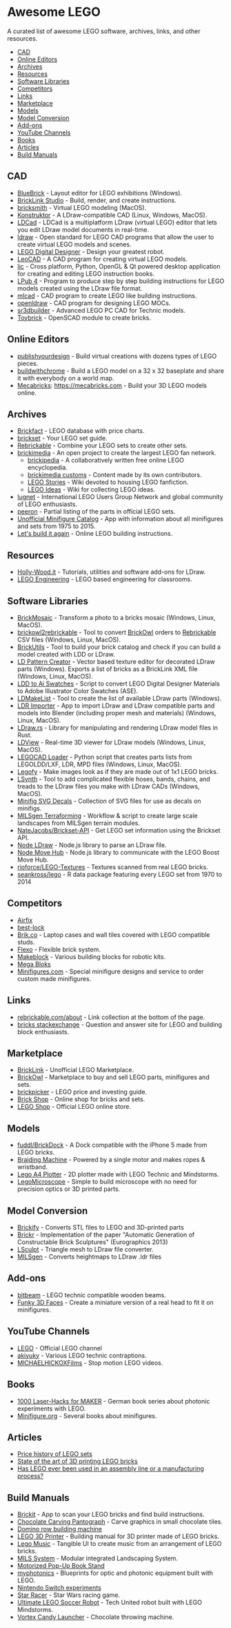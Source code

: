 # Awesome LEGO

A curated list of awesome LEGO software, archives, links, and other resources.

<!-- toc -->

- [CAD](#cad)
- [Online Editors](#online-editors)
- [Archives](#archives)
- [Resources](#resources)
- [Software Libraries](#software-libraries)
- [Competitors](#competitors)
- [Links](#links)
- [Marketplace](#marketplace)
- [Models](#models)
- [Model Conversion](#model-conversion)
- [Add-ons](#add-ons)
- [YouTube Channels](#youtube-channels)
- [Books](#books)
- [Articles](#articles)
- [Build Manuals](#build-manuals)

<!-- tocstop -->

## CAD

- [BlueBrick] - Layout editor for LEGO exhibitions (Windows).
- [BrickLink Studio] - Build, render, and create instructions.
- [bricksmith] - Virtual LEGO modeling (MacOS).
- [Konstruktor] - A LDraw-compatible CAD (Linux, Windows, MacOS).
- [LDCad] - LDCad is a multiplatform LDraw (virtual LEGO) editor
    that lets you edit LDraw model documents in real-time.
- [ldraw] - Open standard for LEGO CAD programs
    that allow the user to create virtual LEGO models and scenes.
- [LEGO Digital Designer] - Design your greatest robot.
- [LeoCAD] - A CAD program for creating virtual LEGO models.
- [lic] - Cross platform, Python, OpenGL & Qt powered desktop application
    for creating and editing LEGO instruction books.
- [LPub 4] - Program to produce step by step building instructions
    for LEGO models created using the LDraw file format.
- [mlcad] - CAD program to create LEGO like building instructions.
- [openldraw] - CAD program for designing LEGO MOCs.
- [sr3dbuilder] - Advanced LEGO PC CAD for Technic models.
- [Toybrick] - OpenSCAD module to create bricks.

[BlueBrick]: https://bluebrick.lswproject.com
[BrickLink Studio]: https://www.bricklink.com/v3/studio/download.page
[bricksmith]: https://bricksmith.sourceforge.net
[Konstruktor]: https://github.com/segfault87/Konstruktor
[LDCad]: https://www.melkert.net/LDCad
[ldraw]: https://ldraw.org
[LEGO Digital Designer]: https://ldd.lego.com/de-de
[LeoCAD]: https://leocad.org
[lic]: https://code.google.com/p/lic
[LPub 4]: https://lpub4.sourceforge.net
[mlcad]: https://mlcad.lm-software.com
[openldraw]: https://github.com/HazenBabcock/openldraw
[sr3dbuilder]: https://sr3dbuilder.altervista.org
[Toybrick]: https://github.com/joewalnes/toybrick


## Online Editors

- [publishyourdesign] - Build virtual creations with dozens types of LEGO pieces.
- [buildwithchrome] - Build a LEGO model on a 32 x 32 baseplate
    and share it with everybody on a world map.
- [Mecabricks]: https://mecabricks.com - Build your 3D LEGO models online.

[publishyourdesign]: https://publishyourdesign.com/design
[buildwithchrome]: https://www.buildwithchrome.com
[Mecabricks]: https://mecabricks.com


## Archives

- [Brickfact] - LEGO database with price charts.
- [brickset] - Your LEGO set guide.
- [Rebrickable] - Combine your LEGO sets to create other sets.
- [brickimedia] - An open project to create the largest LEGO fan network.
	- [brickipedia] -  A collaboratively written free online LEGO encyclopedia.
	- [brickimedia customs] - Content made by its own contributors.
	- [LEGO Stories] - Wiki devoted to housing LEGO fanfiction.
	- [LEGO Ideas] - Wiki for collecting LEGO ideas.
- [lugnet] - International LEGO Users Group Network
    and global community of LEGO enthusiasts.
- [peeron] - Partial listing of the parts in official LEGO sets.
- [Unofficial Minifigure Catalog] - App with information about all minifigures
    and sets from 1975 to 2015.
- [Let's build it again] - Online LEGO building instructions.

[Brickfact]: https://brickfact.com
[brickset]: https://brickset.com
[Rebrickable]: https://rebrickable.com
[brickimedia]: https://brickimedia.org
[brickipedia]: https://en.brickimedia.orgb
[brickimedia customs]: https://customs.brickimedia.org
[LEGO Stories]: https://stories.brickimedia.org
[LEGO Ideas]: https://ideas.brickimedia.org
[lugnet]: https://lugnet.com
[peeron]: https://peeron.com
[Unofficial Minifigure Catalog]: https://www.minifigure.org/application/
[Let's build it again]: https://letsbuilditagain.com


## Resources

- [Holly-Wood.it] - Tutorials, utilities and software add-ons for LDraw.
- [LEGO Engineering] - LEGO based engineering for classrooms.

[Holly-Wood.it]: https://holly-wood.it
[LEGO Engineering]: https://www.legoengineering.com


## Software Libraries

- [BrickMosaic] - Transform a photo to a bricks mosaic (Windows, Linux, MacOS).
- [brickowl2rebrickable] - Tool to convert [BrickOwl] orders to
    [Rebrickable] CSV files (Windows, Linux, MacOS).
- [BrickUtils] - Tool to build your brick catalog and check if you can build
    a model created with LDD or LDraw.
- [LD Pattern Creator] - Vector based texture editor for
    decorated LDraw parts (Windows).
    Exports a list of bricks as a BrickLink XML file (Windows, Linux, MacOS).
- [LDD to Ai Swatches] - Script to convert LEGO Digital Designer Materials
    to Adobe Illustrator Color Swatches (ASE).
- [LDMakeList] - Tool to create the list of available LDraw parts (Windows).
- [LDR Importer] - App to import LDraw and LDraw compatible parts and models
    into Blender (including proper mesh and materials) (Windows, Linux, MacOS).
- [LDraw.rs] - Library for manipulating and rendering LDraw model files in Rust.
- [LDView] - Real-time 3D viewer for LDraw models (Windows, Linux, MacOS).
- [LEGOCAD Loader] - Python script that creates parts lists from
    LEGOLDD/LXF, LDR, MPD files (Windows, Linux, MacOS).
- [Legofy] - Make images look as if they are made out of 1x1 LEGO bricks.
- [LSynth] - Tool to add complicated flexible hoses, bands, chains, and treads
    to the LDraw files you make with LDraw CADs (Windows, MacOS).
- [Minifig SVG Decals] - Collection of SVG files for use as decals on minifigs.
- [MILSgen Terraforming] - Workflow & script to create large scale landscapes from MILSgen terrain modules.
- [NateJacobs/Brickset-API] - Get LEGO set information using the Brickset API.
- [Node LDraw] - Node.js library to parse an LDraw file.
- [Node Move Hub] - Node.js library to communicate with the LEGO Boost Move Hub.
- [rioforce/LEGO-Textures] - Textures scanned from real LEGO bricks.
- [seankross/lego] - R data package featuring every LEGO set from 1970 to 2014

[BrickMosaic]: https://sourceforge.net/projects/brickmosaic/
[brickowl2rebrickable]: https://github.com/dgrant/brickowl2rebrickable
[BrickUtils]: https://sourceforge.net/projects/brickutils/
[LD Pattern Creator]: https://sourceforge.net/projects/patterncreator/
[LDD to Ai Swatches]: https://github.com/NickAb/ldd-to-ai-swatches
[LDMakeList]: https://code.google.com/p/ldmakelist/
[LDR Importer]: https://github.com/le717/LDR-Importer
[LDraw.rs]: https://github.com/segfault87/ldraw.rs
[LDView]: https://ldview.sourceforge.net
[LEGOCAD Loader]: https://github.com/someidiot/lego-cad-loader
[Legofy]: https://github.com/JuanPotato/Legofy
[LSynth]: https://lsynth.sourceforge.net
[Minifig SVG Decals]: https://github.com/jpgerdeman/minifig-svg-decals
[MILSgen Terraforming]: https://github.com/Unitron-Galactic/Tools-Workflows/tree/master/Terraforming%201
[NateJacobs/Brickset-API]: https://github.com/NateJacobs/Brickset-API
[Node LDraw]: https://github.com/jsonxr/node-ldraw
[Node Move Hub]: https://github.com/hobbyquaker/node-movehub
[rioforce/LEGO-Textures]: https://github.com/rioforce/LEGO-Textures
[seankross/lego]: https://github.com/seankross/lego


## Competitors

- [Airfix]
- [best-lock]
- [Brik.co] - Laptop cases and wall tiles covered with LEGO compatible studs.
- [Flexo] - Flexible brick system.
- [Makeblock] - Various building blocks for robotic kits.
- [Mega Bloks]
- [Minifigures.com] - Special minifigure designs and service to order
    custom made minifigures.

[Airfix]: https://airfix.com/uk-en/shop/by-brand/quick-build.html
[best-lock]: https://best-lock.com
[Brik.co]: https://www.brik.co
[Flexo]: https://www.flexo.nz
[Makeblock]: https://www.makeblock.com
[Mega Bloks]: https://megabloks.com
[Minifigures.com]: https://www.minifigures.com/


## Links

- [rebrickable.com/about] - Link collection at the bottom of the page.
- [bricks stackexchange] - Question and answer site
    for LEGO and building block enthusiasts.

[rebrickable.com/about]: https://rebrickable.com/about
[bricks stackexchange]: https://bricks.stackexchange.com


## Marketplace

- [BrickLink] - Unofficial LEGO Marketplace.
- [BrickOwl] - Marketplace to buy and sell LEGO parts, minifigures and sets.
- [brickpicker] - LEGO price and investing guide.
- [Brick Shop] - Online shop for bricks and sets.
- [LEGO Shop] - Official LEGO online store.

[BrickLink]: https://bricklink.com
[BrickOwl]: https://brickowl.com
[brickpicker]: https://brickpicker.com
[Brick Shop]: https://brick-shop.de
[LEGO Shop]: https://shop.lego.com


## Models

- [fuddl/BrickDock] - A Dock compatible with the iPhone 5 made from LEGO bricks.
- [Braiding Machine] - Powered by a single motor and makes ropes & wristband.
- [Lego A4 Plotter] - 2D plotter made with LEGO Technic and Mindstorms.
- [LegoMicroscope] - Simple to build microscope
    with no need for precision optics or 3D printed parts.

[fuddl/BrickDock]: https://github.com/fuddl/BrickDock
[Braiding Machine]: https://nico71.fr/braiding-machine-makes-wristband
[Lego A4 Plotter]: https://www.youtube.com/watch?v=fGQu90EPVAM
[LegoMicroscope]: https://github.com/tobetz/LegoMicroscope


## Model Conversion

- [Brickify] - Converts STL files to LEGO and 3D-printed parts
- [Brickr] - Implementation of the paper
    "Automatic Generation of Constructable Brick Sculptures" (Eurographics 2013)
- [LSculpt] - Triangle mesh to LDraw file converter.
- [MILSgen] - Converts heightmaps to LDraw .ldr files

[Brickify]: https://brickify.it
[Brickr]: https://lgg.epfl.ch/publications/2013/lego
[LSculpt]: https://code.google.com/archive/p/lsculpt
[MILSgen]:https://www.legoism.info/2013/12/milsgen.html


## Add-ons

- [bitbeam] - LEGO technic compatible wooden beams.
- [Funky 3D Faces] - Create a miniature version of a real head
    to fit it on minifigures.

[bitbeam]: https://github.com/hugs/bitbeam
[Funky 3D Faces]: https://funky3dfaces.com


## YouTube Channels

- [LEGO] - Official LEGO channel
- [akiyuky] - Various LEGO technic contraptions.
- [MlCHAELHlCKOXFilms] - Stop motion LEGO videos.

[LEGO]: https://youtube.com/user/LEGO
[akiyuky]: https://youtube.com/user/akiyuky
[MlCHAELHlCKOXFilms]: https://youtube.com/user/MlCHAELHlCKOXFilms


## Books

- [1000 Laser-Hacks for MAKER][laser-hacks] - German book series
    about photonic experiments with LEGO.
- [Minifigure.org] - Several books about minifigures.

[laser-hacks]: https://www.1000laserhacks.uni-osnabrueck.de/startseite.html
[Minifigure.org]: https://www.minifigure.org


## Articles

- [Price history of LEGO sets][price-history]
- [State of the art of 3D printing LEGO bricks][printing-bricks]
- [Has LEGO ever been used in an assembly line or a manufacturing process?][asm]

[price-history]: https://www.realityprose.com/what-happened-with-lego/
[printing-bricks]: https://hackaday.com/2017/09/08/ive-seen-the-future-and-its-full-of-freakin-huge-bricks/
[asm]: https://bricks.stackexchange.com/questions/11252


## Build Manuals

- [Brickit] - App to scan your LEGO bricks and find build instructions.
- [Chocolate Carving Pantograph] - Carve graphics in small chocolate tiles.
- [Domino row building machine][domino]
- [LEGO 3D Printer] - Building manual for 3D printer made of LEGO bricks.
- [Lego Music] - Tangible UI to create music from an arrangement of LEGO bricks.
- [MILS System] - Modular integrated Landscaping System.
- [Motorized Pop-Up Book Stand][motorized-book-stand]
- [myphotonics] - Blueprints for optic and photonic equipment built with LEGO.
- [Nintendo Switch experiments][nintendo]
- [Star Racer] - Star Wars racing game.
- [Ultimate LEGO Soccer Robot][ulsr] - Tech United robot
    built with LEGO Mindstorms.
- [Vortex Candy Launcher] - Chocolate throwing machine.

[Brickit]: https://brickit.app
[Chocolate Carving Pantograph]: https://woodgears.ca/pantograph/lego.html
[domino]: https://woodgears.ca/domino/
[LEGO 3D Printer]: https://www.instructables.com/id/LEGO-3d-Printer/
[Lego Music]: https://hackaday.io/project/161277-lego-music
[MILS System]: https://www.abellon.net/MILS/
[motorized-book-stand]: https://jkbrickworks.com/motorized-pop-up-book-stand/
[myphotonics]: https://myphotonics.eu
[nintendo]: https://cargocollective.com/vimalpatel/nintendo-switch-experiments
[Star Racer]: https://tkelcreations.blogspot.com/2018/03/star-racer.html
[ulsr]: https://hackaday.com/2017/08/12/mindstorms-soccer-robot-inspired-by-real-soccer-robot/
[Vortex Candy Launcher]: https://jkbrickworks.com/vortex-candy-launcher/
